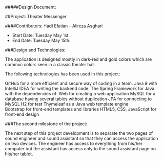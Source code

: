 #####Design Document:

##Project:  Theater Messenger 

####Contributors:  Hadi Efatian - Alireza Asghari

- Start Date:  Tuesday May 1st.
- End Date:   Tuesday May 15th.

###Design and Technologies:

The application is designed mostly in dark-red and gold colors which are common colors seen in a classic theater hall. 

The following technologies has been used in this project:

GitHub for a more efficient and secure way of coding in a team. 
Java 9 with IntelliJ IDEA for writing the backend code.
The Spring Framework for Java with the dependencies of:
Web for creating a web application
MySQL for a database having several tables without duplication
JPA for connecting to MySQL
H2 for test 
Thymeleaf as a Java web template engine  
Bootstrap for front-end templates and libraries
HTML5, CSS, JavaScript for front-end design


###The second milestone of the project:

The next step of this project development is to separate the two pages of sound engineer and sound assistant so that they can access the application on two devices. The engineer has access to everything from his/her computer but the assistant has access only to the sound assistant page on his/her tablet.
